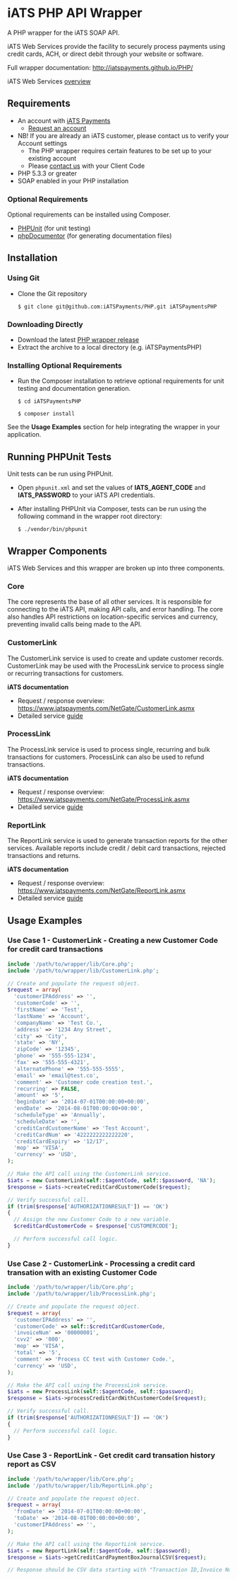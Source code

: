 # iATS PHP API Wrapper

A PHP wrapper for the iATS SOAP API.

iATS Web Services provide the facility to securely process payments using credit cards, ACH, or direct debit through your website or software.

Full wrapper documentation: http://iatspayments.github.io/PHP/

iATS Web Services [overview](https://na10.salesforce.com/sfc/p/#A0000000ZyVz/a/F00000008Qfp/68aOuqxOzcey6QbODvM9qyHG9fVgDtuWrkCDr84._WY=)

## Requirements

* An account with [iATS Payments](http://www.iatspayments.com/)
    * [Request an account](http://home.iatspayments.com/iats-php-wrapper)
* NB! If you are already an iATS customer, please contact us to verify your Account settings
    * The PHP wrapper requires certain features to be set up to your existing account
    * Please [contact us](http://home.iatspayments.com/iats-php-wrapper) with your Client Code
* PHP 5.3.3 or greater
* SOAP enabled in your PHP installation

### Optional Requirements

Optional requirements can be installed using Composer.

* [PHPUnit](http://phpunit.de/) (for unit testing)
* [phpDocumentor](http://www.phpdoc.org/) (for generating documentation files)

## Installation

### Using Git

* Clone the Git repository

  `$ git clone git@github.com:iATSPayments/PHP.git iATSPaymentsPHP`

### Downloading Directly

* Download the latest [PHP wrapper release](https://github.com/iATSPayments/PHP/releases)
* Extract the archive to a local directory (e.g. iATSPaymentsPHP)

### Installing Optional Requirements

* Run the Composer installation to retrieve optional requirements for unit testing and documentation generation.

  `$ cd iATSPaymentsPHP`

  `$ composer install`

See the **Usage Examples** section for help integrating the wrapper in your application.

## Running PHPUnit Tests

Unit tests can be run using PHPUnit.

* Open `phpunit.xml` and set the values of **IATS_AGENT_CODE** and **IATS_PASSWORD** to your iATS API credentials.

* After installing PHPUnit via Composer, tests can be run using the following command in the wrapper root directory:

  `$ ./vendor/bin/phpunit`

## Wrapper Components

iATS Web Services and this wrapper are broken up into three components.

### Core

The core represents the base of all other services. It is responsible for connecting to the iATS API, making API calls,
and error handling. The core also handles API restrictions on location-specific services and currency, preventing
invalid calls being made to the API.

### CustomerLink

The CustomerLink service is used to create and update customer records. CustomerLink may be used with the
ProcessLink service to process single or recurring transactions for customers.

**iATS documentation**
* Request / response overview: https://www.iatspayments.com/NetGate/CustomerLink.asmx
* Detailed service [guide](https://na10.salesforce.com/sfc/p/#A0000000ZyVz/a/F00000008Qfp/68aOuqxOzcey6QbODvM9qyHG9fVgDtuWrkCDr84._WY=)

### ProcessLink

The ProcessLink service is used to process single, recurring and bulk transactions for customers. ProcessLink can
also be used to refund transactions.

**iATS documentation**
* Request / response overview: https://www.iatspayments.com/NetGate/ProcessLink.asmx
* Detailed service [guide](https://na10.salesforce.com/sfc/p/#A0000000ZyVz/a/F00000008Qfp/68aOuqxOzcey6QbODvM9qyHG9fVgDtuWrkCDr84._WY=)

### ReportLink

The ReportLink service is used to generate transaction reports for the other services. Available reports include
credit / debit card transactions, rejected transactions and returns.

**iATS documentation**
* Request / response overview: https://www.iatspayments.com/NetGate/ReportLink.asmx
* Detailed service [guide](https://na10.salesforce.com/sfc/p/#A0000000ZyVz/a/F00000008Qfp/68aOuqxOzcey6QbODvM9qyHG9fVgDtuWrkCDr84._WY=)

## Usage Examples

### Use Case 1 - CustomerLink - Creating a new Customer Code for credit card transactions

```php
include '/path/to/wrapper/lib/Core.php';
include '/path/to/wrapper/lib/CustomerLink.php';

// Create and populate the request object.
$request = array(
  'customerIPAddress' => '',
  'customerCode' => '',
  'firstName' => 'Test',
  'lastName' => 'Account',
  'companyName' => 'Test Co.',
  'address' => '1234 Any Street',
  'city' => 'City',
  'state' => 'NY',
  'zipCode' => '12345',
  'phone' => '555-555-1234',
  'fax' => '555-555-4321',
  'alternatePhone' => '555-555-5555',
  'email' => 'email@test.co',
  'comment' => 'Customer code creation test.',
  'recurring' => FALSE,
  'amount' => '5',
  'beginDate' => '2014-07-01T00:00:00+00:00',
  'endDate' => '2014-08-01T00:00:00+00:00',
  'scheduleType' => 'Annually',
  'scheduleDate' => '',
  'creditCardCustomerName' => 'Test Account',
  'creditCardNum' => '4222222222222220',
  'creditCardExpiry' => '12/17',
  'mop' => 'VISA',
  'currency' => 'USD',
);

// Make the API call using the CustomerLink service.
$iats = new CustomerLink(self::$agentCode, self::$password, 'NA');
$response = $iats->createCreditCardCustomerCode($request);

// Verify successful call.
if (trim($response['AUTHORIZATIONRESULT']) == 'OK')
{
  // Assign the new Customer Code to a new variable.
  $creditCardCustomerCode = $response['CUSTOMERCODE'];

  // Perform successful call logic.
}
```

### Use Case 2 - CustomerLink - Processing a credit card transation with an existing Customer Code

```php
include '/path/to/wrapper/lib/Core.php';
include '/path/to/wrapper/lib/ProcessLink.php';

// Create and populate the request object.
$request = array(
  'customerIPAddress' => '',
  'customerCode' => self::$creditCardCustomerCode,
  'invoiceNum' => '00000001',
  'cvv2' => '000',
  'mop' => 'VISA',
  'total' => '5',
  'comment' => 'Process CC test with Customer Code.',
  'currency' => 'USD',
);

// Make the API call using the ProcessLink service.
$iats = new ProcessLink(self::$agentCode, self::$password);
$response = $iats->processCreditCardWithCustomerCode($request);

// Verify successful call.
if (trim($response['AUTHORIZATIONRESULT']) == 'OK')
{
  // Perform successful call logic.
}
```

### Use Case 3 - ReportLink - Get credit card transation history report as CSV

```php
include '/path/to/wrapper/lib/Core.php';
include '/path/to/wrapper/lib/ReportLink.php';

// Create and populate the request object.
$request = array(
  'fromDate' => '2014-07-01T00:00:00+00:00',
  'toDate' => '2014-08-01T00:00:00+00:00',
  'customerIPAddress' => '',
);

// Make the API call using the ReportLink service.
$iats = new ReportLink(self::$agentCode, self::$password);
$response = $iats->getCreditCardPaymentBoxJournalCSV($request);

// Response should be CSV data starting with "Transaction ID,Invoice Number,Date Time"
```
